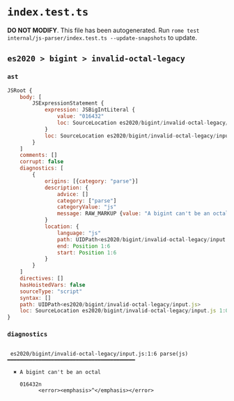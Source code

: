 # `index.test.ts`

**DO NOT MODIFY**. This file has been autogenerated. Run `rome test internal/js-parser/index.test.ts --update-snapshots` to update.

## `es2020 > bigint > invalid-octal-legacy`

### `ast`

```javascript
JSRoot {
	body: [
		JSExpressionStatement {
			expression: JSBigIntLiteral {
				value: "016432"
				loc: SourceLocation es2020/bigint/invalid-octal-legacy/input.js 1:0-1:7
			}
			loc: SourceLocation es2020/bigint/invalid-octal-legacy/input.js 1:0-1:7
		}
	]
	comments: []
	corrupt: false
	diagnostics: [
		{
			origins: [{category: "parse"}]
			description: {
				advice: []
				category: ["parse"]
				categoryValue: "js"
				message: RAW_MARKUP {value: "A bigint can't be an octal"}
			}
			location: {
				language: "js"
				path: UIDPath<es2020/bigint/invalid-octal-legacy/input.js>
				end: Position 1:6
				start: Position 1:6
			}
		}
	]
	directives: []
	hasHoistedVars: false
	sourceType: "script"
	syntax: []
	path: UIDPath<es2020/bigint/invalid-octal-legacy/input.js>
	loc: SourceLocation es2020/bigint/invalid-octal-legacy/input.js 1:0-2:0
}
```

### `diagnostics`

```

 es2020/bigint/invalid-octal-legacy/input.js:1:6 parse(js) ━━━━━━━━━━━━━━━━━━━━━━━━━━━━━━━━━━━━━━━━━

  ✖ A bigint can't be an octal

    016432n
          <error><emphasis>^</emphasis></error>


```
